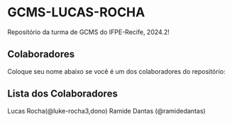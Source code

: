 # GCMS-LUCAS-ROCHA

Repositório da turma de GCMS do IFPE-Recife, 2024.2!

## Colaboradores
Coloque seu nome abaixo se você é um dos colaboradores do repositório:

## Lista dos Colaboradores


Lucas Rocha(@luke-rocha3,dono)
Ramide Dantas (@ramidedantas)

